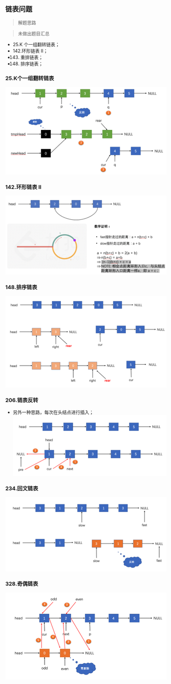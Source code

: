 ## 链表问题

> 解题思路


> 未做出题目汇总
- 25.K 个一组翻转链表；
- 142.环形链表 II；
- 143. 重排链表；
- 148. 排序链表；

### 25.K个一组翻转链表
![K个一组翻转链表](./pics/WX20211105-171252.png)

### 142.环形链表 II
![环形链表 II](./pics/QQ20211024-155512@2x.png)

### 148.排序链表
![排序链表](./pics/QQ20210825-221239.png)

### 206.链表反转
- 另外一种思路，每次在头结点进行插入；
![链表反转](./pics/QQ20210824-160809.png)

### 234.回文链表
![回文链表](./pics/QQ20210826-002358.png)

### 328.奇偶链表
![奇偶链表](./pics/QQ20210824-193628.png)


